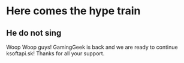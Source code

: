 # Here comes the hype train #

## He do not sing ##

Woop Woop guys! GamingGeek is back and we are ready to continue ksoftapi.sk! Thanks for all your support.
